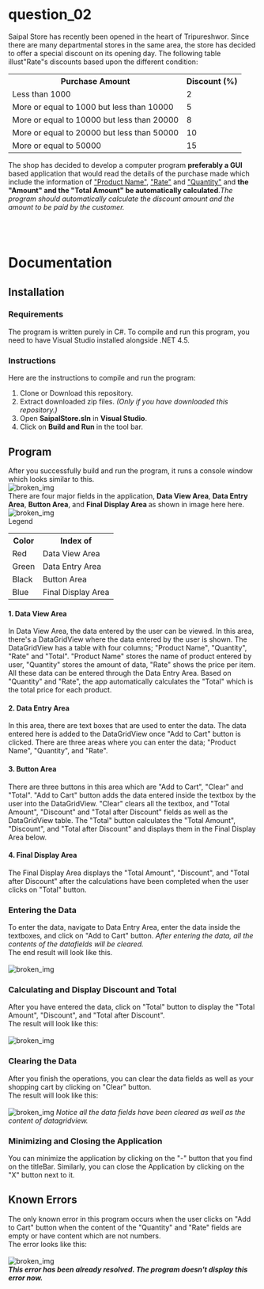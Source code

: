 # question_02
<p>Saipal Store has recently been opened in the heart of Tripureshwor. Since there are many departmental stores in the
  same area, the store has decided to offer a special discount on its opening day. The following table illust"Rate"s
  discounts based upon the different condition:
</p>
<table>
  <tr>
    <th>Purchase Amount</th>
    <th>Discount (%)</th>
  </tr>
  <tr>
    <td>Less than 1000</td>
    <td>2</td>
  </tr>
  <tr>
    <td>More or equal to 1000 but less than 10000</td>
    <td>5</td>
  </tr>
  <tr>
    <td>More or equal to 10000 but less than 20000</td>
    <td>8</td>
  </tr>
  <tr>
    <td>More or equal to 20000 but less than 50000</td>
    <td>10</td>
  </tr>
  <tr>
    <td> More or equal to 50000</td>
    <td>15</td>
  </tr>
</table>
<p>
  The shop has decided to develop a computer program <b>preferably a GUI</b> based application that would read the
  details of the purchase made which include the information of <ins>"Product Name"</ins>, <ins>"Rate"</ins> and
  <ins>"Quantity"</ins> and <b>the "Amount" and the "Total Amount" be automatically calculated</b>.<i>The program should
    automatically calculate the discount amount and the amount to be paid by the customer.</i>
</p><br><br>
<h1>Documentation</h1>
<h2>Installation</h2>
<h3>Requirements</h3>
<p>
  The program is written purely in C#. To compile and run this program, you need to have Visual Studio installed
  alongside .NET 4.5.
</p>
<h3>Instructions</h3>
<p>
  Here are the instructions to compile and run the program:
  <ol>
    <li>Clone or Download this repository.</li>
    <li>Extract downloaded zip files. <i>(Only if you have downloaded this repository.)</i></li>
    <li>Open <b>SaipalStore.sln</b> in <b>Visual Studio</b>. </li>
    <li>Click on <b>Build and Run</b> in the tool bar.</li>
  </ol>
</p>
<h2>Program</h2>
<p>After you successfully build and run the program, it runs a console window which looks similar to this.<br>
  <img src="images/screen1.png" alt="broken_img"><br>
  There are four major fields in the application, <b>Data View Area</b>, <b>
    Data Entry Area</b>, <b>Button Area</b>, and <b>Final Display Area
  </b> as shown in image here here. <br>
  <img src="images/screen1(labels).png" alt="broken_img">
  <br>
  <table>
    <thead>Legend</thead>
    <tr>
      <th>Color</th>
      <th>Index of</th>
    </tr>
    <tr>
      <td>Red</td>
      <td>Data View Area</td>
    </tr>
    <tr>
      <td>Green</td>
      <td>Data Entry Area</td>
    </tr>
    <tr>
      <td>Black</td>
      <td>Button Area</td>
    </tr>
    <tr>
      <td>Blue</td>
      <td>Final Display Area</td>
    </tr>
  </table>
  <h4>1. Data View Area</h4>
  In Data View Area, the data entered by the user can be viewed. In this area, there's a DataGridView where the data
  entered by the user is shown. The DataGridView has a table with four columns; "Product Name", "Quantity", "Rate" and
  "Total".
  "Product Name" stores the name of product entered by user, "Quantity" stores the amount of data, "Rate" shows the
  price per
  item. All these data can be entered through the Data Entry Area. Based on "Quantity" and "Rate", the app automatically
  calculates the "Total" which is the total price for each product.
  <h4>2. Data Entry Area</h4>
  In this area, there are text boxes that are used to enter the data. The data entered here is added to the DataGridView
  once "Add to Cart" button is clicked. There are three areas where you can enter the data; "Product Name", "Quantity",
  and "Rate".
  <h4>3. Button Area</h4>
  There are three buttons in this area which are "Add to Cart", "Clear" and "Total". "Add to Cart" button adds the data
  entered inside the textbox by the user into the DataGridView. "Clear" clears all the textbox, and "Total Amount",
  "Discount" and "Total after Discount" fields as well as the DataGridView table. The "Total" button calculates the
  "Total Amount", "Discount", and "Total after Discount" and displays them in the Final Display Area below.
  <h4>4. Final Display Area</h4>
  The Final Display Area displays the "Total Amount", "Discount", and "Total after Discount" after the calculations have
  been completed when the user clicks on "Total" button. <br>
  <h3>Entering the Data</h3>
  To enter the data, navigate to Data Entry Area, enter the data inside the textboxes, and click on "Add to Cart"
  button. <i>After entering the data, all the contents of the datafields will be cleared.</i><br>
  The end result will look like this. <br><br>
  <img src="images/screen2.png" alt="broken_img"><br>
  <h3>Calculating and Display Discount and Total</h3>
  After you have entered the data, click on "Total" button to display the "Total Amount", "Discount", and "Total after
  Discount". <br>
  The result will look like this: <br><br>
  <img src="images/screen3.png" alt="broken_img"><br>
  <h3>Clearing the Data</h3>
  After you finish the operations, you can clear the data fields as well as your shopping cart by clicking on "Clear"
  button. <br>
  The result will look like this: <br><br>
  <img src="images/screen1.png" alt="broken_img">
  <i>Notice all the data fields have been cleared as well as the content of datagridview.</i>
  <h3>Minimizing and Closing the Application</h3>
  You can minimize the application by clicking on the "-" button
  that you find on the titleBar. Similarly, you can close the Application by clicking on the "X" button next to it.
</p>
<h2>Known Errors</h2>
<p>
  The only known error in this program occurs when the user clicks on "Add to Cart" button when the content of the
  "Quantity" and "Rate" fields are empty or have content which are not numbers. <br>
  The error looks like this: <br><br>
  <img src="images/error.png" alt="broken_img"><br>
  <b><i>This error has been already resolved. The program doesn't display this error now.</i></b>
</p>